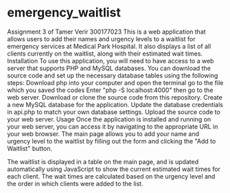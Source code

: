 # emergency_waitlist
Assignment 3 of Tamer Verir 300177023
This is a web application that allows users to add their names and urgency levels to a waitlist for emergency services at Medical Park Hospital. It also displays a list of all clients currently on the waitlist, along with their estimated wait times.
Installation
To use this application, you will need to have access to a web server that supports PHP and MySQL databases. You can download the source code and set up the necessary database tables using the following steps:
Download php into your computer and open the terminal
go to the file which you saved the codes
Enter "php -S localhost:4000"
then go to the web server.
Download or clone the source code from this repository.
Create a new MySQL database for the application.
Update the database credentials in api.php to match your own database settings.
Upload the source code to your web server.
Usage
Once the application is installed and running on your web server, you can access it by navigating to the appropriate URL in your web browser. The main page allows you to add your name and urgency level to the waitlist by filling out the form and clicking the "Add to Waitlist" button.

The waitlist is displayed in a table on the main page, and is updated automatically using JavaScript to show the current estimated wait times for each client. The wait times are calculated based on the urgency level and the order in which clients were added to the list.

